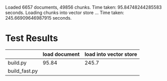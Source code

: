 Loaded 6657 documents, 49856 chunks.
Time taken: 95.84748244285583 seconds.
Loading chunks into vector store ...
Time taken: 245.66909646987915 seconds.

# Test Results

|               | load document | load into vector store |
| ------------- | ------------- | ---------------------- |
| build.py      | 95.84         | 245.7                  |
| build_fast.py |               |                        |
